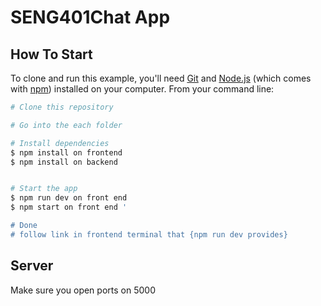 # SENG401Chat App


## How To Start

To clone and run this example, you'll need [Git](https://git-scm.com) and [Node.js](https://nodejs.org/en/download/) (which comes with [npm](http://npmjs.com)) installed on your computer. From your command line:

```bash
# Clone this repository

# Go into the each folder

# Install dependencies
$ npm install on frontend
$ npm install on backend


# Start the app
$ npm run dev on front end
$ npm start on front end '

# Done
# follow link in frontend terminal that {npm run dev provides}
```

## Server

Make sure you open ports on 5000
